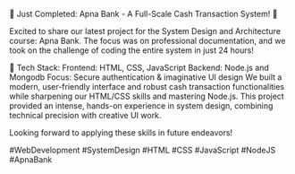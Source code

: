 🚀 Just Completed: Apna Bank - A Full-Scale Cash Transaction System! 🚀

Excited to share our latest project for the System Design and Architecture course: Apna Bank. The focus was on professional documentation, and we took on the challenge of coding the entire system in just 24 hours!

🔧 Tech Stack:
Frontend: HTML, CSS, JavaScript
Backend: Node.js and Mongodb
Focus: Secure authentication & imaginative UI design
We built a modern, user-friendly interface and robust cash transaction functionalities while sharpening our HTML/CSS skills and mastering Node.js. This project provided an intense, hands-on experience in system design, combining technical precision with creative UI work.

Looking forward to applying these skills in future endeavors!

#WebDevelopment #SystemDesign #HTML #CSS #JavaScript #NodeJS #ApnaBank
